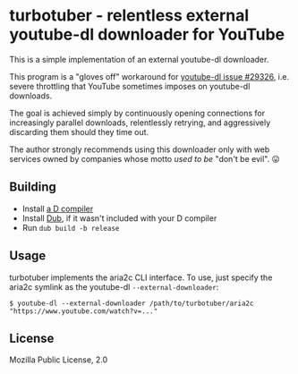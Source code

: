 turbotuber - relentless external youtube-dl downloader for YouTube
==================================================================

This is a simple implementation of an external youtube-dl downloader.

This program is a "gloves off" workaround for [youtube-dl issue #29326](https://github.com/ytdl-org/youtube-dl/issues/29326),
i.e. severe throttling that YouTube sometimes imposes on youtube-dl downloads.

The goal is achieved simply by continuously opening connections for increasingly parallel downloads, relentlessly retrying, and aggressively discarding them should they time out.

The author strongly recommends using this downloader only with web services owned by companies whose motto *used to be* "don't be evil". :stuck_out_tongue:

Building
--------

- Install [a D compiler](https://dlang.org/download.html)
- Install [Dub](https://github.com/dlang/dub), if it wasn't included with your D compiler
- Run `dub build -b release`


Usage
-----

turbotuber implements the aria2c CLI interface. To use, just specify the aria2c symlink as the youtube-dl `--external-downloader`:

    $ youtube-dl --external-downloader /path/to/turbotuber/aria2c "https://www.youtube.com/watch?v=..."

License
-------

Mozilla Public License, 2.0
